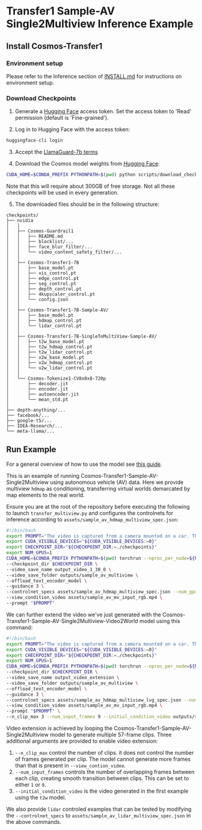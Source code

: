 # Transfer1 Sample-AV Single2Multiview Inference Example

## Install Cosmos-Transfer1

### Environment setup

Please refer to the Inference section of [INSTALL.md](/INSTALL.md#inference) for instructions on environment setup.

### Download Checkpoints

1. Generate a [Hugging Face](https://huggingface.co/settings/tokens) access token. Set the access token to 'Read' permission (default is 'Fine-grained').

2. Log in to Hugging Face with the access token:

```bash
huggingface-cli login
```

3. Accept the [LlamaGuard-7b terms](https://huggingface.co/meta-llama/LlamaGuard-7b)

4. Download the Cosmos model weights from [Hugging Face](https://huggingface.co/collections/nvidia/cosmos-transfer1-67c9d328196453be6e568d3e):

```bash
CUDA_HOME=$CONDA_PREFIX PYTHONPATH=$(pwd) python scripts/download_checkpoints.py --output_dir checkpoints/ --model 7b_av
```

Note that this will require about 300GB of free storage. Not all these checkpoints will be used in every generation.

5. The downloaded files should be in the following structure:

```
checkpoints/
├── nvidia
│   │
│   ├── Cosmos-Guardrail1
│   │   ├── README.md
│   │   ├── blocklist/...
│   │   ├── face_blur_filter/...
│   │   └── video_content_safety_filter/...
│   │
│   ├── Cosmos-Transfer1-7B
│   │   ├── base_model.pt
│   │   ├── vis_control.pt
│   │   ├── edge_control.pt
│   │   ├── seg_control.pt
│   │   ├── depth_control.pt
│   │   ├── 4kupscaler_control.pt
│   │   └── config.json
│   │
│   ├── Cosmos-Transfer1-7B-Sample-AV/
│   │   ├── base_model.pt
│   │   ├── hdmap_control.pt
│   │   └── lidar_control.pt
│   │
│   ├── Cosmos-Transfer1-7B-SingleToMultiView-Sample-AV/
│   │   ├── t2w_base_model.pt
│   │   ├── t2w_hdmap_control.pt
│   │   ├── t2w_lidar_control.pt
│   │   ├── v2w_base_model.pt
│   │   ├── v2w_hdmap_control.pt
│   │   └── v2w_lidar_control.pt
│   │
│   └── Cosmos-Tokenize1-CV8x8x8-720p
│       ├── decoder.jit
│       ├── encoder.jit
│       ├── autoencoder.jit
│       └── mean_std.pt
│
├── depth-anything/...
├── facebook/...
├── google-t5/...
├── IDEA-Research/...
└── meta-llama/...
```

## Run Example

For a general overview of how to use the model see [this guide](/examples/inference_cosmos_transfer1_7b.md).

This is an example of running Cosmos-Transfer1-Sample-AV-Single2Multiview using autonomous vehicle (AV) data. Here we provide multiview `hdmap` as conditioning, transferring virtual worlds demarcated by map elements to the real world.

Ensure you are at the root of the repository before executing the following to launch `transfer_multiview.py` and configures the controlnets for inference according to `assets/sample_av_hdmap_multiview_spec.json`:

```bash
#!/bin/bash
export PROMPT="The video is captured from a camera mounted on a car. The camera is facing forward. The video captures a driving scene on a multi-lane highway during the day. The sky is clear and blue, indicating good weather conditions. The road is relatively busy with several cars and trucks in motion. A red sedan is driving in the left lane, followed by a black pickup truck in the right lane. The vehicles are maintaining a safe distance from each other. On the right side of the road, there are speed limit signs indicating a limit of 65 mph. The surrounding area includes a mix of greenery and industrial buildings, with hills visible in the distance. The overall environment appears to be a typical day on a highway with moderate traffic. The golden light of the late afternoon bathes the highway, casting long shadows and creating a warm, serene atmosphere. The sky is a mix of orange and blue, with the sun low on the horizon. The red sedan in the left lane reflects the golden hues, while the black pickup truck in the right lane casts a distinct shadow on the pavement. The speed limit signs stand out clearly under the fading sunlight. The surrounding greenery glows with a rich, warm tone, and the industrial buildings take on a softened appearance in the sunset."
export CUDA_VISIBLE_DEVICES="${CUDA_VISIBLE_DEVICES:=0}"
export CHECKPOINT_DIR="${CHECKPOINT_DIR:=./checkpoints}"
export NUM_GPUS=1
CUDA_HOME=$CONDA_PREFIX PYTHONPATH=$(pwd) torchrun --nproc_per_node=${NUM_GPUS} cosmos_transfer1/diffusion/inference/transfer_multiview.py \
--checkpoint_dir $CHECKPOINT_DIR \
--video_save_name output_video_1_30_0 \
--video_save_folder outputs/sample_av_multiview \
--offload_text_encoder_model \
--guidance 3 \
--controlnet_specs assets/sample_av_hdmap_multiview_spec.json --num_gpus ${NUM_GPUS} --num_steps 30 \
--view_condition_video assets/sample_av_mv_input_rgb.mp4 \
--prompt "$PROMPT"
```

We can further extend the video we've just generated with the Cosmos-Transfer1-Sample-AV-Single2Multiview-Video2World model using this command:

```bash
#!/bin/bash
export PROMPT="The video is captured from a camera mounted on a car. The camera is facing forward. The video captures a driving scene on a multi-lane highway during the day. The sky is clear and blue, indicating good weather conditions. The road is relatively busy with several cars and trucks in motion. A red sedan is driving in the left lane, followed by a black pickup truck in the right lane. The vehicles are maintaining a safe distance from each other. On the right side of the road, there are speed limit signs indicating a limit of 65 mph. The surrounding area includes a mix of greenery and industrial buildings, with hills visible in the distance. The overall environment appears to be a typical day on a highway with moderate traffic. The golden light of the late afternoon bathes the highway, casting long shadows and creating a warm, serene atmosphere. The sky is a mix of orange and blue, with the sun low on the horizon. The red sedan in the left lane reflects the golden hues, while the black pickup truck in the right lane casts a distinct shadow on the pavement. The speed limit signs stand out clearly under the fading sunlight. The surrounding greenery glows with a rich, warm tone, and the industrial buildings take on a softened appearance in the sunset."
export CUDA_VISIBLE_DEVICES="${CUDA_VISIBLE_DEVICES:=0}"
export CHECKPOINT_DIR="${CHECKPOINT_DIR:=./checkpoints}"
export NUM_GPUS=1
CUDA_HOME=$CONDA_PREFIX PYTHONPATH=$(pwd) torchrun --nproc_per_node=${NUM_GPUS} cosmos_transfer1/diffusion/inference/transfer_multiview.py \
--checkpoint_dir $CHECKPOINT_DIR \
--video_save_name output_video_extension \
--video_save_folder outputs/sample_av_multiview \
--offload_text_encoder_model \
--guidance 3 \
--controlnet_specs assets/sample_av_hdmap_multiview_lvg_spec.json --num_gpus ${NUM_GPUS} --num_steps 30 \
--view_condition_video assets/sample_av_mv_input_rgb.mp4 \
--prompt "$PROMPT" \
--n_clip_max 3 --num_input_frames 9 --initial_condition_video outputs/sample_av_multiview/output_video.mp4
```
Video extension is achieved by looping the Cosmos-Transfer1-Sample-AV-Single2Multiview model to generate multiple 57-frame clips. Three additional arguments are provided to enable video extension:
1. `--n_clip_max` control the number of clips. it does not control the number of frames generated per clip. The model cannot generate more frames than that is present in `--view_contion_video`.
2. `--num_input_frames` controls the number of overlapping frames between each clip, creating smooth transition between clips. This can be set to either `1` or `9`.
3. `--initial_condition_video` is the video generated in the first example using the `t2w` model.

We also provide `lidar` controled examples that can be tested by modifying the `--controlnet_specs` to `assets/sample_av_lidar_multiview_spec.json` in the above commands.
